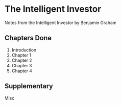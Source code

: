 # The Intelligent Investor
Notes from the Intelligent Investor by Benjamin Graham 

## Chapters Done
1. Introduction
2. Chapter 1
3. Chapter 2
4. Chapter 3
5. Chapter 4

## Supplementary
Misc
